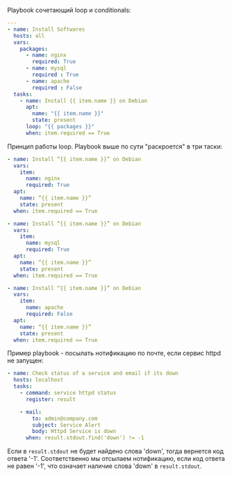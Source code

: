 Playbook сочетающий loop и conditionals:

```yaml
---
- name: Install Softwares
  hosts: all
  vars:
    packages:
      - name: nginx
        required: True
      - name: mysql
        required : True
      - name: apache
        required : False
  tasks:
    - name: Install {{ item.name }} on Debian
      apt:
        name: "{{ item.name }}"
        state: present
      loop: "{{ packages }}"
      when: item.required == True
```

Принцип работы loop. Playbook выше по сути "раскроется" в три таски:

```yaml
- name: Install “{{ item.name }}” on Debian
  vars:
    item:
      name: nginx
      required: True
  apt:
    name: “{{ item.name }}”
    state: present
  when: item.required == True
```

```yaml
- name: Install “{{ item.name }}” on Debian
  vars:
    item:
      name: mysql
      required: True
  apt:
    name: “{{ item.name }}”
    state: present
  when: item.required == True
```

```yaml
- name: Install “{{ item.name }}” on Debian
  vars:
    item:
      name: apache
      required: False
  apt:
    name: “{{ item.name }}”
    state: present
  when: item.required == True
```

Пример playbook - посылать нотификацию по почте, если сервис httpd не запущен:

```yaml
- name: Check status of a service and email if its down
  hosts: localhost
  tasks:
    - command: service httpd status
      register: result

    - mail:
        to: admin@company.com
        subject: Service Alert
        body: Httpd Service is down
      when: result.stdout.find('down') != -1
```

Если в `result.stdout` не будет найдено слова 'down', тогда вернется код ответа '-1'. Соответственно мы отсылаем нотификацию, если код ответа не равен '-1', что означает наличие слова 'down' в `result.stdout`.